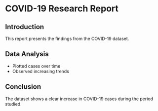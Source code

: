 # COVID-19 Research Report

## Introduction
This report presents the findings from the COVID-19 dataset.

## Data Analysis
- Plotted cases over time
- Observed increasing trends

## Conclusion
The dataset shows a clear increase in COVID-19 cases during the period studied.
